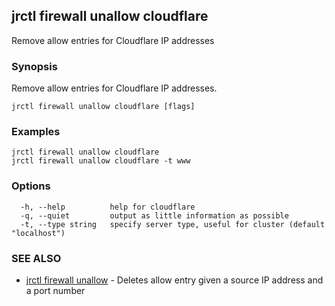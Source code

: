 ## jrctl firewall unallow cloudflare

Remove allow entries for Cloudflare IP addresses

### Synopsis

Remove allow entries for Cloudflare IP addresses.

```
jrctl firewall unallow cloudflare [flags]
```

### Examples

```
jrctl firewall unallow cloudflare
jrctl firewall unallow cloudflare -t www
```

### Options

```
  -h, --help          help for cloudflare
  -q, --quiet         output as little information as possible
  -t, --type string   specify server type, useful for cluster (default "localhost")
```

### SEE ALSO

* [jrctl firewall unallow](jrctl_firewall_unallow.md)	 - Deletes allow entry given a source IP address and a port number

